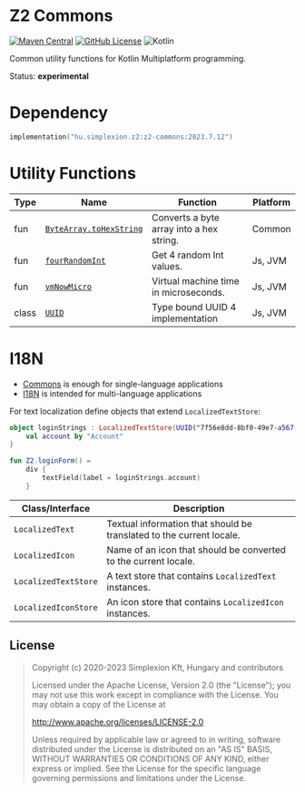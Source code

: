 # Z2 Commons

[![Maven Central](https://img.shields.io/maven-central/v/hu.simplexion.z2/z2-commons)](https://mvnrepository.com/artifact/hu.simplexion.z2/z2-core)
[![GitHub License](https://img.shields.io/badge/license-Apache%20License%202.0-blue.svg?style=flat)](http://www.apache.org/licenses/LICENSE-2.0)
![Kotlin](https://img.shields.io/github/languages/top/spxbhuhb/z2-commons)

Common utility functions for Kotlin Multiplatform programming.

Status: **experimental**

# Dependency

```kotlin
implementation("hu.simplexion.z2:z2-commons:2023.7.12")
```

# Utility Functions

| Type  | Name                                                                                  | Function                                 | Platform |
|-------|---------------------------------------------------------------------------------------|------------------------------------------|----------|
| fun   | [`ByteArray.toHexString`](src/commonMain/kotlin/hu/simplexion/z2/commons/util/hex.kt) | Converts a byte array into a hex string. | Common   |
| fun   | [`fourRandomInt`](src/commonMain/kotlin/hu/simplexion/z2/commons/util/random.kt)      | Get 4 random Int values.                 | Js, JVM  |
| fun   | [`vmNowMicro`](src/commonMain/kotlin/hu/simplexion/z2/commons/util/clock.kt)          | Virtual machine time in microseconds.    | Js, JVM  |
| class | [`UUID`](src/commonMain/kotlin/hu/simplexion/z2/commons/util/uuid.kt)                 | Type bound UUID 4 implementation         | Js, JVM  |

# I18N

* [Commons](https://github.com/spxbhuhb/z2-commons) is enough for single-language applications
* [I18N](https://github.com/spxbhuhb/z2-i18n) is intended for multi-language applications

For text localization define objects that extend `LocalizedTextStore`:

```kotlin
object loginStrings : LocalizedTextStore(UUID("7f56e8dd-8bf0-49e7-a567-eb81adc501ed")) {
    val account by "Account"
}

fun Z2.loginForm() =
    div {
        textField(label = loginStrings.account)
    }
```

| Class/Interface      | Description                                                          |
|----------------------|----------------------------------------------------------------------|
| `LocalizedText`      | Textual information that should be translated to the current locale. |
| `LocalizedIcon`      | Name of an icon that should be converted to the current locale.      |
| `LocalizedTextStore` | A text store that contains `LocalizedText` instances.                |
| `LocalizedIconStore` | An icon store that contains `LocalizedIcon` instances.               |

## License

> Copyright (c) 2020-2023 Simplexion Kft, Hungary and contributors
>
> Licensed under the Apache License, Version 2.0 (the "License");
> you may not use this work except in compliance with the License.
> You may obtain a copy of the License at
>
>    http://www.apache.org/licenses/LICENSE-2.0
>
> Unless required by applicable law or agreed to in writing, software
> distributed under the License is distributed on an "AS IS" BASIS,
> WITHOUT WARRANTIES OR CONDITIONS OF ANY KIND, either express or implied.
> See the License for the specific language governing permissions and
> limitations under the License.